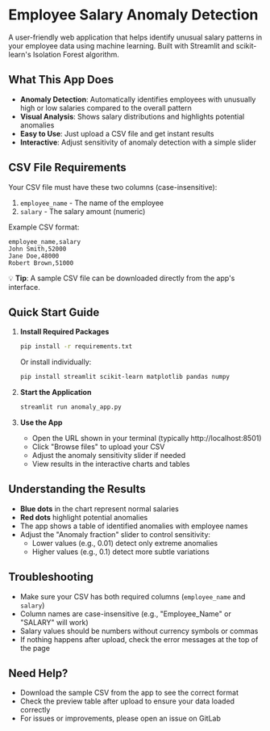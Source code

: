 # Employee Salary Anomaly Detection

A user-friendly web application that helps identify unusual salary patterns in your employee data using machine learning. Built with Streamlit and scikit-learn's Isolation Forest algorithm.

## What This App Does

- **Anomaly Detection**: Automatically identifies employees with unusually high or low salaries compared to the overall pattern
- **Visual Analysis**: Shows salary distributions and highlights potential anomalies
- **Easy to Use**: Just upload a CSV file and get instant results
- **Interactive**: Adjust sensitivity of anomaly detection with a simple slider

## CSV File Requirements

Your CSV file must have these two columns (case-insensitive):
1. `employee_name` - The name of the employee
2. `salary` - The salary amount (numeric)

Example CSV format:
```csv
employee_name,salary
John Smith,52000
Jane Doe,48000
Robert Brown,51000
```

💡 **Tip**: A sample CSV file can be downloaded directly from the app's interface.

## Quick Start Guide

1. **Install Required Packages**
   ```sh
   pip install -r requirements.txt
   ```
   Or install individually:
   ```sh
   pip install streamlit scikit-learn matplotlib pandas numpy
   ```

2. **Start the Application**
   ```sh
   streamlit run anomaly_app.py
   ```

3. **Use the App**
   - Open the URL shown in your terminal (typically http://localhost:8501)
   - Click "Browse files" to upload your CSV
   - Adjust the anomaly sensitivity slider if needed
   - View results in the interactive charts and tables

## Understanding the Results

- **Blue dots** in the chart represent normal salaries
- **Red dots** highlight potential anomalies
- The app shows a table of identified anomalies with employee names
- Adjust the "Anomaly fraction" slider to control sensitivity:
  - Lower values (e.g., 0.01) detect only extreme anomalies
  - Higher values (e.g., 0.1) detect more subtle variations

## Troubleshooting

- Make sure your CSV has both required columns (`employee_name` and `salary`)
- Column names are case-insensitive (e.g., "Employee_Name" or "SALARY" will work)
- Salary values should be numbers without currency symbols or commas
- If nothing happens after upload, check the error messages at the top of the page

## Need Help?

- Download the sample CSV from the app to see the correct format
- Check the preview table after upload to ensure your data loaded correctly
- For issues or improvements, please open an issue on GitLab
